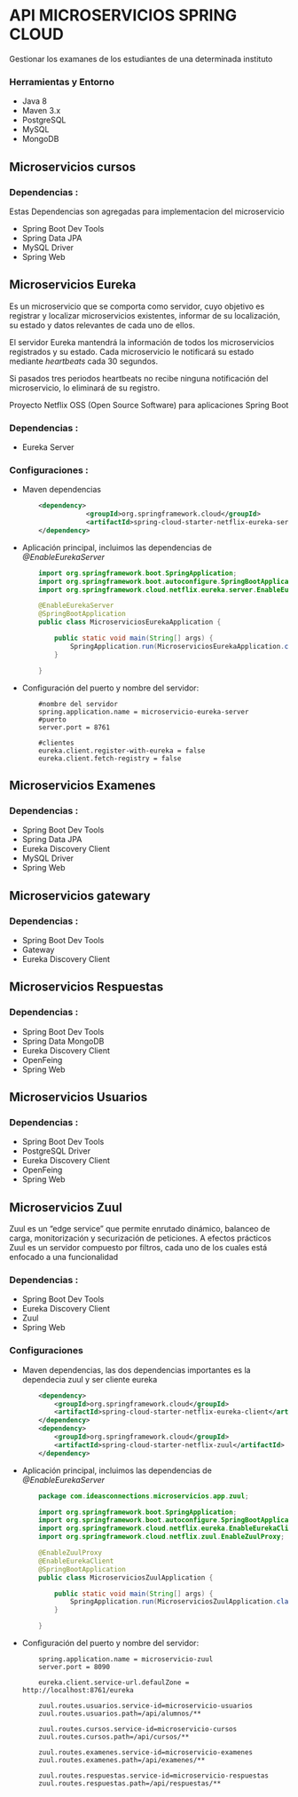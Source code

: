 # API MICROSERVICIOS SPRING CLOUD
Gestionar los examanes de los estudiantes de una determinada instituto

### Herramientas y Entorno
+ Java 8
+ Maven 3.x
+ PostgreSQL
+ MySQL
+ MongoDB

## Microservicios cursos
### Dependencias :
Estas Dependencias son agregadas para implementacion del microservicio
+ Spring Boot Dev Tools
+ Spring Data JPA
+ MySQL Driver
+ Spring Web

## Microservicios Eureka
Es un microservicio que se comporta como servidor, cuyo objetivo es registrar y localizar microservicios existentes, 
informar de su localización, su estado y datos relevantes de cada uno de ellos.

El servidor Eureka mantendrá la información de todos los microservicios registrados y su estado. Cada microservicio
 le notificará su estado mediante *heartbeats* cada 30 segundos.

 Si pasados tres periodos heartbeats no recibe ninguna notificación del microservicio, lo eliminará de su registro.

 Proyecto Netflix OSS (Open Source Software) para aplicaciones Spring Boot

### Dependencias :
+ Eureka Server

### Configuraciones :
+ Maven dependencias
    ```xml
        <dependency>
                    <groupId>org.springframework.cloud</groupId>
                    <artifactId>spring-cloud-starter-netflix-eureka-server</artifactId>
        </dependency>
    ```
+ Aplicación principal, incluimos las dependencias de *@EnableEurekaServer*
    ```java
        import org.springframework.boot.SpringApplication;
        import org.springframework.boot.autoconfigure.SpringBootApplication;
        import org.springframework.cloud.netflix.eureka.server.EnableEurekaServer;

        @EnableEurekaServer
        @SpringBootApplication
        public class MicroserviciosEurekaApplication {

            public static void main(String[] args) {
                SpringApplication.run(MicroserviciosEurekaApplication.class, args);
            }

        }
    ```
+ Configuración del puerto y nombre del servidor:
    ```properties
        #nombre del servidor
        spring.application.name = microservicio-eureka-server
        #puerto
        server.port = 8761

        #clientes
        eureka.client.register-with-eureka = false
        eureka.client.fetch-registry = false
    ```

## Microservicios Examenes
### Dependencias :
+ Spring Boot Dev Tools
+ Spring Data JPA
+ Eureka Discovery Client
+ MySQL Driver
+ Spring Web

## Microservicios gatewary
### Dependencias :
+ Spring Boot Dev Tools
+ Gateway
+ Eureka Discovery Client

## Microservicios Respuestas
### Dependencias :
+ Spring Boot Dev Tools
+ Spring Data MongoDB
+ Eureka Discovery Client
+ OpenFeing
+ Spring Web

## Microservicios Usuarios
### Dependencias :
+ Spring Boot Dev Tools
+ PostgreSQL Driver
+ Eureka Discovery Client
+ OpenFeing
+ Spring Web

## Microservicios Zuul

Zuul es un “edge service” que permite enrutado dinámico, balanceo de carga, monitorización y securización de peticiones. 
A efectos prácticos Zuul es un servidor compuesto por filtros, cada uno de los cuales está enfocado a una funcionalidad

### Dependencias :
+ Spring Boot Dev Tools
+ Eureka Discovery Client
+ Zuul
+ Spring Web

### Configuraciones
+ Maven dependencias, las dos dependencias importantes es la dependecia zuul y ser cliente eureka
    ```xml
        <dependency>
            <groupId>org.springframework.cloud</groupId>
            <artifactId>spring-cloud-starter-netflix-eureka-client</artifactId>
        </dependency>
        <dependency>
            <groupId>org.springframework.cloud</groupId>
            <artifactId>spring-cloud-starter-netflix-zuul</artifactId>
        </dependency>
    ```
+ Aplicación principal, incluimos las dependencias de *@EnableEurekaServer*
    ```java
        package com.ideasconnections.microservicios.app.zuul;

        import org.springframework.boot.SpringApplication;
        import org.springframework.boot.autoconfigure.SpringBootApplication;
        import org.springframework.cloud.netflix.eureka.EnableEurekaClient;
        import org.springframework.cloud.netflix.zuul.EnableZuulProxy;

        @EnableZuulProxy
        @EnableEurekaClient
        @SpringBootApplication
        public class MicroserviciosZuulApplication {

            public static void main(String[] args) {
                SpringApplication.run(MicroserviciosZuulApplication.class, args);
            }

        }
    ```
+ Configuración del puerto y nombre del servidor:
    ```properties
        spring.application.name = microservicio-zuul
        server.port = 8090

        eureka.client.service-url.defaulZone = http://localhost:8761/eureka

        zuul.routes.usuarios.service-id=microservicio-usuarios
        zuul.routes.usuarios.path=/api/alumnos/**

        zuul.routes.cursos.service-id=microservicio-cursos
        zuul.routes.cursos.path=/api/cursos/**

        zuul.routes.examenes.service-id=microservicio-examenes
        zuul.routes.examenes.path=/api/examenes/**

        zuul.routes.respuestas.service-id=microservicio-respuestas
        zuul.routes.respuestas.path=/api/respuestas/**
    ```